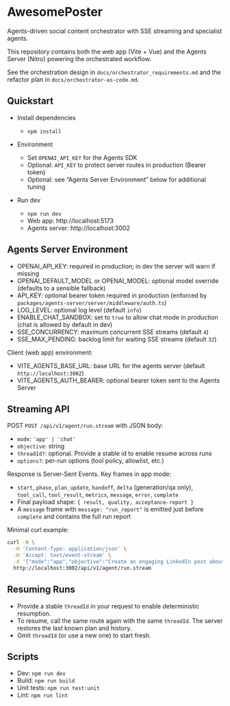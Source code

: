 # AwesomePoster

Agents-driven social content orchestrator with SSE streaming and specialist agents.

This repository contains both the web app (Vite + Vue) and the Agents Server (Nitro) powering the orchestrated workflow.

See the orchestration design in `docs/orchestrator_requirements.md` and the refactor plan in `docs/orchestrator-as-code.md`.

## Quickstart

- Install dependencies
  - `npm install`

- Environment
  - Set `OPENAI_API_KEY` for the Agents SDK
  - Optional: `API_KEY` to protect server routes in production (Bearer token)
  - Optional: see “Agents Server Environment” below for additional tuning

- Run dev
  - `npm run dev`
  - Web app: http://localhost:5173
  - Agents server: http://localhost:3002

## Agents Server Environment

- OPENAI_API_KEY: required in production; in dev the server will warn if missing
- OPENAI_DEFAULT_MODEL or OPENAI_MODEL: optional model override (defaults to a sensible fallback)
- API_KEY: optional bearer token required in production (enforced by `packages/agents-server/server/middleware/auth.ts`)
- LOG_LEVEL: optional log level (default `info`)
- ENABLE_CHAT_SANDBOX: set to `true` to allow chat mode in production (chat is allowed by default in dev)
- SSE_CONCURRENCY: maximum concurrent SSE streams (default `4`)
- SSE_MAX_PENDING: backlog limit for waiting SSE streams (default `32`)

Client (web app) environment:
- VITE_AGENTS_BASE_URL: base URL for the agents server (default `http://localhost:3002`)
- VITE_AGENTS_AUTH_BEARER: optional bearer token sent to the Agents Server

## Streaming API

POST `POST /api/v1/agent/run.stream` with JSON body:
- `mode`: `'app' | 'chat'`
- `objective`: string
- `threadId?`: optional. Provide a stable id to enable resume across runs
- `options?`: per-run options (tool policy, allowlist, etc.)

Response is Server‑Sent Events. Key frames in app mode:
- `start`, `phase`, `plan_update`, `handoff`, `delta` (generation/qa only), `tool_call`, `tool_result`, `metrics`, `message`, `error`, `complete`
- Final payload shape: `{ result, quality, acceptance-report }`
- A `message` frame with `message: "run_report"` is emitted just before `complete` and contains the full run report

Minimal curl example:

```sh
curl -N \
  -H 'Content-Type: application/json' \
  -H 'Accept: text/event-stream' \
  -d '{"mode":"app","objective":"Create an engaging LinkedIn post about our launch.","threadId":"th_demo_1"}' \
  http://localhost:3002/api/v1/agent/run.stream
```

## Resuming Runs

- Provide a stable `threadId` in your request to enable deterministic resumption.
- To resume, call the same route again with the same `threadId`. The server restores the last known plan and history.
- Omit `threadId` (or use a new one) to start fresh.

## Scripts

- Dev: `npm run dev`
- Build: `npm run build`
- Unit tests: `npm run test:unit`
- Lint: `npm run lint`
